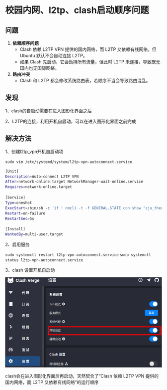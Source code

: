 # 校园内网、l2tp、clash启动顺序问题



## 问题

1. **依赖顺序问题**
   - Clash 依赖 L2TP VPN 提供的国内网络，而 L2TP 又依赖有线网络。但 Ubuntu 默认不会自动连接 L2TP。
   - 如果 Clash 先启动，它会劫持所有流量，但此时 L2TP 未连接，导致既无国内也无国际网络。
2. **路由冲突**
   - Clash 和 L2TP 都会修改系统路由表，若顺序不当会导致路由混乱。



## 发现

1、clash的自启动需要在进入图形化界面之后

2、L2TP的连接，利用开机自启动，可以在进入图形化界面之前完成



## 解决方法

1、创建l2tp_vpn开机自启动项

`sudo vim /etc/systemd/system/l2tp-vpn-autoconnect.service`

``` bash
[Unit]
Description=Auto-connect L2TP VPN
After=network-online.target NetworkManager-wait-online.service
Requires=network-online.target

[Service]
Type=oneshot
ExecStart=/bin/sh -c 'if ! nmcli -t -f GENERAL.STATE con show "zju_theo" | grep -q "activated"; then /usr/bin/nmcli connection up "zju_theo"; fi'  ##zju_theo改为自己设置的l2tp_vpn名称，还有要把这串注释内容删除
Restart=on-failure
RestartSec=5s

[Install]
WantedBy=multi-user.target
```

2、启用服务

`sudo systemctl restart l2tp-vpn-autoconnect.service`
`sudo systemctl status l2tp-vpn-autoconnect.service`

3、clash 设置开机自启动

![image-20250326162325103](./校园内网、l2tp、clash启动顺序问题.assets/image-20250326162325103.png) 

clash会在进入图形化界面后再启动，天然契合了“Clash 依赖 L2TP VPN 提供的国内网络，而 L2TP 又依赖有线网络”的运行顺序
